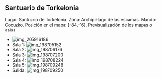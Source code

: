 ## Santuario de Torkelonia
Lugar: Santuario de Torkelonia.
Zona: Archipiélago de las escamas.
Mundo: Cocuzko.
Posición en el mapa: [-84,-16].
Previsualización de los mapas o salas:
- ![img_205916186](https://media.discordapp.net/attachments/1115311447145193482/1115348268285694075/205916186.jpg)
- Sala 1: ![img_198705152](https://media.discordapp.net/attachments/1115311447145193482/1115346076455686235/198705152.jpg)
- Sala 2: ![img_198706176](https://media.discordapp.net/attachments/1115311447145193482/1115346079010017310/198706176.jpg)
- Sala 3: ![img_198707200](https://media.discordapp.net/attachments/1115311447145193482/1115346080796774501/198707200.jpg)
- Sala 4: ![img_198708224](https://media.discordapp.net/attachments/1115311447145193482/1115346082197667880/198708224.jpg)
- Sala 5: ![img_198709248](https://media.discordapp.net/attachments/1115311447145193482/1115346083992830073/198709248.jpg)
- Salida: ![img_198709250](https://media.discordapp.net/attachments/1115311447145193482/1115346085943185519/198709250.jpg)